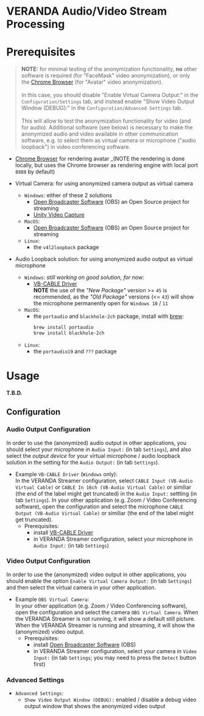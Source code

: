 # VERANDA Audio/Video Stream Processing

# Prerequisites

> **NOTE:** for minimal testing of the anonymization functionality, __no__ other software is required (for "FaceMask" video anonymization), 
>           or only the [Chrome Browser][1] (for "Avatar" video anonymization).  
>           \
>           In this case, you should disable "Enable Virtual Camera Output:" in the `Configuration/Settings` tab, and instead enable
>           "Show Video Output Window (DEBUG):" in the `Configuration/Advanced Settings` tab.  
>           \
>           This will allow to test the anonymization functionality for video (and for audio). Additional software (see below) is necessary
>           to make the anonymized audio and video available in other communication software, e.g. to select them as virtual camera 
>           or microphone ("audio loopback") in video conferencing software.


 * [Chrome Browser][1] for rendering avatar
   _(NOTE the rendering is done locally, but uses the Chrome browser as rendering engine with local port `8888` by default)

 * Virtual Camera: for using anonymized camera output as virtual camera
   * `Windows`: either of these 2 solutions
     * [Open Broadcaster Software][2] (OBS) an Open Source project for streaming
     * [Unity Video Capture][3]
   * `MacOS`:
     * [Open Broadcaster Software][2] (OBS) an Open Source project for streaming
   * `Linux`:
     * the `v4l2loopback` package
     
 * Audio Loopback solution: for using anonymized audio output as virtual microphone
   * `Windows`: _still working on good solution, for now:_
     * [VB-CABLE Driver][4]   
       __NOTE__ the use of the _"New Package"_ version >= `45` is recommended, as the _"Old Package"_ versions (<= `43`) will show the microphone permanently open for `Windows 10` / `11`
   * `MacOS`:
     * the `portaudio` and `blackhole-2ch` package, install with [brew][5]:
       ```bash
       brew install portaudio
       brew install blackhole-2ch
       ```
   * `Linux`:
     * the `portaudio19` and `???` package


# Usage

**T.B.D.**

## Configuration


### Audio Output Configuration

In order to use the (anonymized) audio output in other applications, you should select your microphone in `Audio Input:` (in tab `Settings`), and also
select the _output device_ for your virtual microphone / audio loopback solution in the setting for the `Audio Output:` (in tab `Settings`).

 * Example `VB-CABLE Driver` (`Windows` only):  
   In the VERANDA Streamer configuration, select `CABLE Input (VB-Audio Virtual Cable)` or `CABLE In 16ch (VB-Audio Virtual Cable)` or similiar (the end of the label might get truncated)
   in the `Audio Input:` settting (in tab `Settings`).
   In your other application (e.g. Zoom / Video Conferencing software), open the configuration and select the microphone `CABLE Output (VB-Audio Virtual Cable)` 
   or similiar (the end of the label might get truncated).
   * Prerequisites:
     * install [VB-CABLE Driver][4]
     * in VERANDA Streamer configuration, select your microphone in `Audio Input:` (in tab `Settings`)


### Video Output Configuration

In order to use the (anonymized) video output in other applications, you should enable the option `Enable Virtual Camera Output:` (in tab `Settings`) 
and then select the virtual camera in your other application.

 * Example `OBS Virtual Camera`:  
   In your other application (e.g. Zoom / Video Conferencing software), open the configuration and select the camera `OBS Virtual Camera`. 
   When the VERANDA Streamer is not running, it will show a default still picture. When the VERANDA Streamer is running and streaming, it will show the (anonymized) video output.
   * Prerequisites:
     * install [Open Broadcaster Software][2] (OBS)
     * in VERANDA Streamer configuration, select your camera in `Video Input:` (in tab `Settings`; you may need to press the `Detect` button first)



### Advanced Settings

 * `Advanced Settings`:
   * `Show Video Output Window (DEBUG):` enabled / disable a debug video output window that shows the anonymized video output



[1]: https://www.google.com/chrome/
[2]: https://obsproject.com/
[3]: https://unity.com/
[4]: https://vb-audio.com/Cable/
[5]: https://brew.sh/
[6]: https://obsproject.com/kb/virtual-camera-guide
